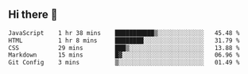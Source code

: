 ## Hi there 👋
<!--START_SECTION:waka-->

```txt
JavaScript    1 hr 38 mins    ███████████▒░░░░░░░░░░░░░   45.48 %
HTML          1 hr 8 mins     ████████░░░░░░░░░░░░░░░░░   31.79 %
CSS           29 mins         ███▒░░░░░░░░░░░░░░░░░░░░░   13.88 %
Markdown      15 mins         █▓░░░░░░░░░░░░░░░░░░░░░░░   06.96 %
Git Config    3 mins          ▒░░░░░░░░░░░░░░░░░░░░░░░░   01.49 %
```

<!--END_SECTION:waka-->
